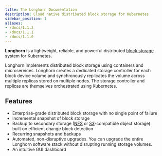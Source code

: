 ```yaml
---
title: The Longhorn Documentation
description: Cloud native distributed block storage for Kubernetes
sidebar_position: 1
aliases:
- /docs/1.1.2
- /docs/1.1.1
- /docs/1.1.0
---
```


<head>
  <link rel="canonical" href="https://main--longhornio-docusaurus.netlify.app/index"/>
</head>

**Longhorn** is a lightweight, reliable, and powerful distributed [block storage](https://cloudacademy.com/blog/object-storage-block-storage/) system for Kubernetes.

Longhorn implements distributed block storage using containers and microservices. Longhorn creates a dedicated storage controller for each block device volume and synchronously replicates the volume across multiple replicas stored on multiple nodes. The storage controller and replicas are themselves orchestrated using Kubernetes.

## Features

* Enterprise-grade distributed block storage with no single point of failure
* Incremental snapshot of block storage
* Backup to secondary storage ([NFS](https://www.extrahop.com/resources/protocols/nfs/) or [S3](https://aws.amazon.com/s3/)-compatible object storage) built on efficient change block detection
* Recurring snapshots and backups
* Automated, non-disruptive upgrades. You can upgrade the entire Longhorn software stack without disrupting running storage volumes.
* An intuitive GUI dashboard
